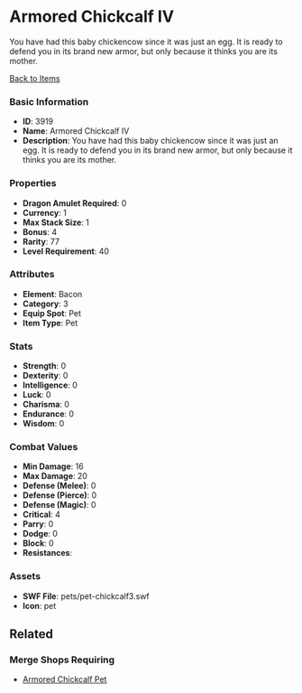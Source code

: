 # Armored Chickcalf IV

You have had this baby chickencow since it was just an egg. It is ready to defend you in its brand new armor,  but only because it thinks you are its mother. 

[Back to Items](../items.md)

### Basic Information

- **ID**: 3919
- **Name**: Armored Chickcalf IV
- **Description**: You have had this baby chickencow since it was just an egg. It is ready to defend you in its brand new armor,  but only because it thinks you are its mother. 

### Properties

- **Dragon Amulet Required**: 0
- **Currency**: 1
- **Max Stack Size**: 1
- **Bonus**: 4
- **Rarity**: 77
- **Level Requirement**: 40

### Attributes

- **Element**: Bacon
- **Category**: 3
- **Equip Spot**: Pet
- **Item Type**: Pet

### Stats

- **Strength**: 0
- **Dexterity**: 0
- **Intelligence**: 0
- **Luck**: 0
- **Charisma**: 0
- **Endurance**: 0
- **Wisdom**: 0

### Combat Values

- **Min Damage**: 16
- **Max Damage**: 20
- **Defense (Melee)**: 0
- **Defense (Pierce)**: 0
- **Defense (Magic)**: 0
- **Critical**: 4
- **Parry**: 0
- **Dodge**: 0
- **Block**: 0
- **Resistances**: 

### Assets

- **SWF File**: pets/pet-chickcalf3.swf
- **Icon**: pet

## Related

### Merge Shops Requiring

- [Armored Chickcalf Pet](../merge-shops/69-armored-chickcalf-pet.md)

